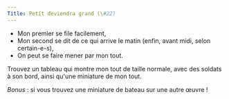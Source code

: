 ```yaml
---
Title: Petit deviendra grand (\#22)
---
```


- Mon premier se file facilement,
- Mon second se dit de ce qui arrive le matin (enfin, avant midi, selon certain-e-s),
- On peut se faire mener par mon tout.

Trouvez un tableau qui montre mon tout de taille normale, avec des soldats à son bord, ainsi qu'une miniature de mon tout.

*Bonus* : si vous trouvez une miniature de bateau sur une autre œuvre !
